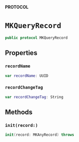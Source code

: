 **PROTOCOL**

# `MKQueryRecord`

```swift
public protocol MKQueryRecord
```

## Properties
### `recordName`

```swift
var recordName: UUID
```

### `recordChangeTag`

```swift
var recordChangeTag: String
```

## Methods
### `init(record:)`

```swift
init(record: MKAnyRecord) throws
```
